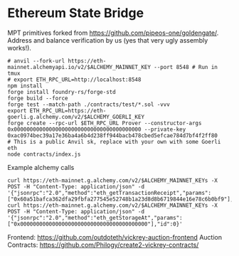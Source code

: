 # Ethereum State Bridge

MPT primitives forked from https://github.com/pipeos-one/goldengate/. Address and balance verification by us (yes that very ugly assembly works!).

```
# anvil --fork-url https://eth-mainnet.alchemyapi.io/v2/$ALCHEMY_MAINNET_KEY --port 8548 # Run in tmux
# export ETH_RPC_URL=http://localhost:8548
npm install
forge install foundry-rs/forge-std
forge build --force
forge test --match-path ./contracts/test/*.sol -vvv
export ETH_RPC_URL=https://eth-goerli.g.alchemy.com/v2/$ALCHEMY_GOERLI_KEY
forge create --rpc-url $ETH_RPC_URL Prover --constructor-args 0x0000000000000000000000000000000000000000 --private-key 0xac0974bec39a17e36ba4a6b4d238ff944bacb478cbed5efcae784d7bf4f2ff80
# This is a public Anvil sk, replace with your own with some Goerli eth
node contracts/index.js
```

Example alchemy calls
```
curl https://eth-mainnet.g.alchemy.com/v2/$ALCHEMY_MAINNET_KEYs -X POST -H "Content-Type: application/json" -d '{"jsonrpc":"2.0","method":"eth_getTransactionReceipt","params":["0x60a51bafca362dfa29fbfa277545e52748b1a23d8d8b6719844e16e78c6b0bf9"],"id":0}'
curl https://eth-mainnet.g.alchemy.com/v2/$ALCHEMY_MAINNET_KEYs -X POST -H "Content-Type: application/json" -d '{"jsonrpc":"2.0","method":"eth_getStorageAt","params":["0x0000000000000000000000000000000000000000"],"id":0}'
```

Frontend: https://github.com/outdoteth/vickrey-auction-frontend
Auction Contracts: https://github.com/Philogy/create2-vickrey-contracts/

